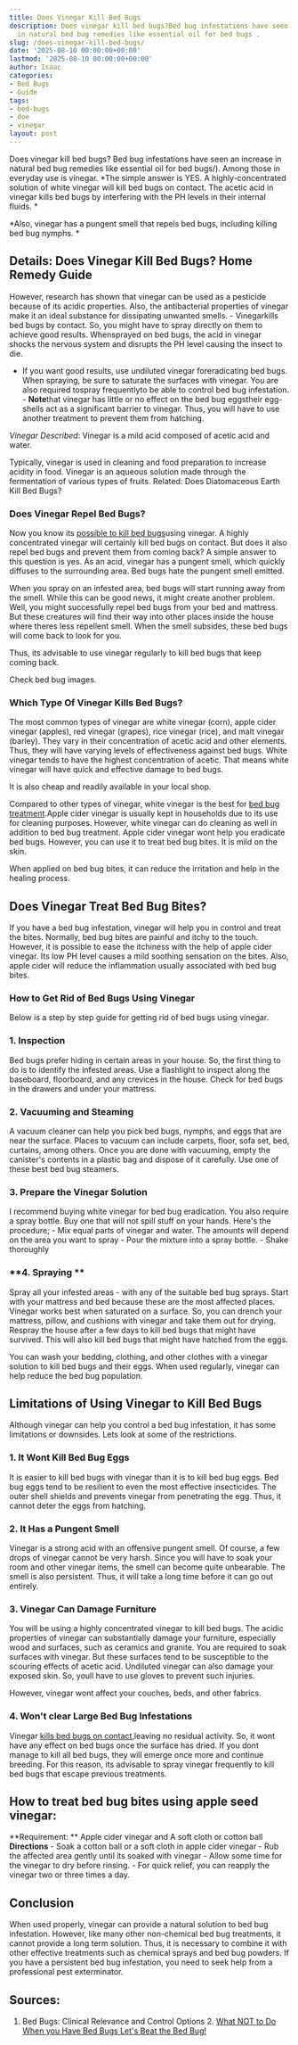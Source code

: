 ```yaml
---
title: Does Vinegar Kill Bed Bugs
description: Does vinegar kill bed bugs?Bed bug infestations have seen an increase
  in natural bed bug remedies like essential oil for bed bugs .
slug: /does-vinegar-kill-bed-bugs/
date: '2025-08-10 00:00:00+00:00'
lastmod: '2025-08-10 00:00:00+00:00'
author: Isaac
categories:
- Bed Bugs
- Guide
tags:
- bed-bugs
- doe
- vinegar
layout: post
---
```

Does vinegar kill bed bugs? Bed bug infestations have seen an increase in natural bed bug remedies like essential oil for bed bugs/). Among those in everyday use is vinegar. *The simple answer is YES. A highly-concentrated solution of white vinegar will kill bed bugs on contact. The acetic acid in vinegar kills bed bugs by interfering with the PH levels in their internal fluids. *

*Also, vinegar has a pungent smell that repels bed bugs, including killing bed bug nymphs. *

##  **Details: Does Vinegar Kill Bed Bugs? Home Remedy Guide**

However, research has shown that vinegar can be used as a pesticide because of its acidic properties. Also, the antibacterial properties of vinegar make it an ideal substance for dissipating unwanted smells. - Vinegarkills bed bugs by contact. So, you might have to spray directly on them to achieve good results. Whensprayed on bed bugs, the acid in vinegar shocks the nervous system and disrupts the PH level causing the insect to die.

- If you want good results, use undiluted vinegar foreradicating bed bugs. When spraying, be sure to saturate the surfaces with vinegar. You are also required tospray frequentlyto be able to control bed bug infestation. - **Note**that vinegar has little or no effect on the bed bug eggstheir egg-shells act as a significant barrier to vinegar. Thus, you will have to use another treatment to prevent them from hatching.

*Vinegar Described*: Vinegar is a mild acid composed of acetic acid and water.

Typically, vinegar is used in cleaning and food preparation to increase acidity in food. Vinegar is an aqueous solution made through the fermentation of various types of fruits. Related: Does Diatomaceous Earth Kill Bed Bugs?

###  **Does Vinegar Repel Bed Bugs?**

Now you know its [possible to kill bed bugs](https://pestpolicy.com/does-lysol-kill-bed-bugs/)using vinegar. A highly concentrated vinegar will certainly kill bed bugs on contact. But does it also repel bed bugs and prevent them from coming back? A simple answer to this question is yes. As an acid, vinegar has a pungent smell, which quickly diffuses to the surrounding area. Bed bugs hate the pungent smell emitted.

When you spray on an infested area, bed bugs will start running away from the smell. While this can be good news, it might create another problem. Well, you might successfully repel bed bugs from your bed and mattress. But these creatures will find their way into other places inside the house where theres less repellent smell. When the smell subsides, these bed bugs will come back to look for you.

Thus, its advisable to use vinegar regularly to kill bed bugs that keep coming back.

Check bed bug images.

###  **Which Type Of Vinegar Kills Bed Bugs?**

The most common types of vinegar are white vinegar (corn), apple cider vinegar (apples), red vinegar (grapes), rice vinegar (rice), and malt vinegar (barley). They vary in their concentration of acetic acid and other elements. Thus, they will have varying levels of effectiveness against bed bugs. White vinegar tends to have the highest concentration of acetic. That means white vinegar will have quick and effective damage to bed bugs.

It is also cheap and readily available in your local shop.

Compared to other types of vinegar, white vinegar is the best for [bed bug treatment](https://pestpolicy.com/does-baby-powder-kill-bed-bugs/).Apple cider vinegar is usually kept in households due to its use for cleaning purposes. However, white vinegar can do cleaning as well in addition to bed bug treatment. Apple cider vinegar wont help you eradicate bed bugs. However, you can use it to treat bed bug bites. It is mild on the skin.

When applied on bed bug bites, it can reduce the irritation and help in the healing process.

##  **Does Vinegar Treat Bed Bug Bites?**

If you have a bed bug infestation, vinegar will help you in control and treat the bites. Normally, bed bug bites are painful and itchy to the touch. However, it is possible to ease the itchiness with the help of apple cider vinegar. Its low PH level causes a mild soothing sensation on the bites. Also, apple cider will reduce the inflammation usually associated with bed bug bites.

###  **How to Get Rid of Bed Bugs Using Vinegar**

Below is a step by step guide for getting rid of bed bugs using vinegar.

###  **1. Inspection**

Bed bugs prefer hiding in certain areas in your house. So, the first thing to do is to identify the infested areas. Use a flashlight to inspect along the baseboard, floorboard, and any crevices in the house. Check for bed bugs in the drawers and under your mattress.

###  **2. Vacuuming and Steaming**

A vacuum cleaner can help you pick bed bugs, nymphs, and eggs that are near the surface. Places to vacuum can include carpets, floor, sofa set, bed, curtains, among others. Once you are done with vacuuming, empty the canister's contents in a plastic bag and dispose of it carefully. Use one of these best bed bug steamers.

###  **3. Prepare the Vinegar Solution**

I recommend buying white vinegar for bed bug eradication. You also require a spray bottle. Buy one that will not spill stuff on your hands. Here's the procedure; - Mix equal parts of vinegar and water. The amounts will depend on the area you want to spray - Pour the mixture into a spray bottle. - Shake thoroughly

###  **4. Spraying **

Spray all your infested areas - with any of the suitable bed bug sprays. Start with your mattress and bed because these are the most affected places. Vinegar works best when saturated on a surface. So, you can drench your mattress, pillow, and cushions with vinegar and take them out for drying. Respray the house after a few days to kill bed bugs that might have survived. This will also kill bed bugs that might have hatched from the eggs.

You can wash your bedding, clothing, and other clothes with a vinegar solution to kill bed bugs and their eggs. When used regularly, vinegar can help reduce the bed bug population.

##  **Limitations of Using Vinegar to Kill Bed Bugs**

Although vinegar can help you control a bed bug infestation, it has some limitations or downsides. Lets look at some of the restrictions.

###  **1. It Wont Kill Bed Bug Eggs**

It is easier to kill bed bugs with vinegar than it is to kill bed bug eggs. Bed bug eggs tend to be resilient to even the most effective insecticides. The outer shell shields and prevents vinegar from penetrating the egg. Thus, it cannot deter the eggs from hatching.

###  **2. It Has a Pungent Smell**

Vinegar is a strong acid with an offensive pungent smell. Of course, a few drops of vinegar cannot be very harsh. Since you will have to soak your room and other vinegar items, the smell can become quite unbearable. The smell is also persistent. Thus, it will take a long time before it can go out entirely.

###  **3. Vinegar Can Damage Furniture**

You will be using a highly concentrated vinegar to kill bed bugs. The acidic properties of vinegar can substantially damage your furniture, especially wood and surfaces, such as ceramics and granite. You are required to soak surfaces with vinegar. But these surfaces tend to be susceptible to the scouring effects of acetic acid. Undiluted vinegar can also damage your exposed skin. So, youll have to use gloves to prevent such injuries.

However, vinegar wont affect your couches, beds, and other fabrics.

###  **4. Won't clear Large Bed Bug Infestations**

Vinegar [kills bed bugs on contact](https://pestpolicy.com/does-rubbing-alcohol-kill-bed-bugs/),leaving no residual activity. So, it wont have any effect on bed bugs once the surface has dried. If you dont manage to kill all bed bugs, they will emerge once more and continue breeding. For this reason, its advisable to spray vinegar frequently to kill bed bugs that escape previous treatments.

##  How to treat bed bug bites using apple seed vinegar:

**Requirement: ** Apple cider vinegar and A soft cloth or cotton ball **Directions** - Soak a cotton ball or a soft cloth in apple cider vinegar - Rub the affected area gently until its soaked with vinegar - Allow some time for the vinegar to dry before rinsing. - For quick relief, you can reapply the vinegar two or three times a day.

##  Conclusion

When used properly, vinegar can provide a natural solution to bed bug infestation. However, like many other non-chemical bed bug treatments, it cannot provide a long term solution. Thus, it is necessary to combine it with other effective treatments such as chemical sprays and bed bug powders. If you have a persistent bed bug infestation, you need to seek help from a professional pest exterminator.

##  Sources:

1. Bed Bugs: Clinical Relevance and Control Options 2. [What NOT to Do When you Have Bed Bugs Let's Beat the Bed Bug! ](https://www.bedbugs.umn.edu/what-not-to-do)
